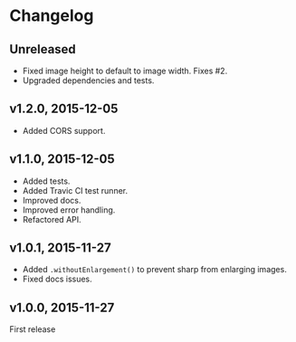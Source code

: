 # Changelog

## Unreleased

- Fixed image height to default to image width. Fixes #2.
- Upgraded dependencies and tests.

## v1.2.0, 2015-12-05

- Added CORS support.

## v1.1.0, 2015-12-05

- Added tests.
- Added Travic CI test runner.
- Improved docs.
- Improved error handling.
- Refactored API.

## v1.0.1, 2015-11-27

- Added `.withoutEnlargement()` to prevent sharp from enlarging images.
- Fixed docs issues.

## v1.0.0, 2015-11-27

First release
